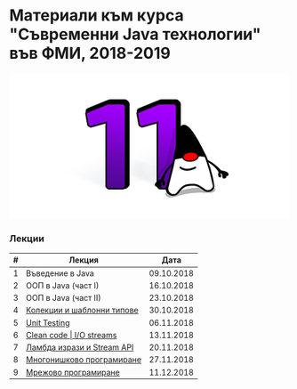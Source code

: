 # Материали към курса "Съвременни Java технологии" във ФМИ, 2018-2019

![Java 11](images/java-logo.png?raw=true)

### Лекции

| # | Лекция                                                                                                           | Дата       |
|---| ---------------------------------------------------------------------------------------------------------------- |:----------:|
| 1 | Въведение в Java                                                                                                 | 09.10.2018 |
| 2 | ООП в Java (част I)                                                                                              | 16.10.2018 |
| 3 | ООП в Java (част II)                                                                                             | 23.10.2018 |
| 4 | [Колекции и шаблонни типове](https://gitpitch.com/fmi/java-course/master?p=04-collections-and-generics/lecture/) | 30.10.2018 |
| 5 | [Unit Testing](https://gitpitch.com/fmi/java-course/master?p=05-unit-testing/lecture/)                           | 06.11.2018 |
| 6 | [Clean code \| I/O streams](https://gitpitch.com/fmi/java-course/master?p=06-io-streams/lecture/)                | 13.11.2018 |
| 7 | [Ламбда изрази и Stream API](https://gitpitch.com/fmi/java-course/master?p=07-lambdas-and-stream-api/lecture/)   | 20.11.2018 |
| 8 | [Многонишково програмиране](https://gitpitch.com/fmi/java-course/master?p=08-threads/lecture/)                   | 27.11.2018 |
| 9 | [Мрежово програмиране](https://gitpitch.com/fmi/java-course/master)                                         | 11.12.2018 |
